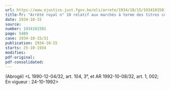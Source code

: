 ```yaml
---
url: https://www.ejustice.just.fgov.be/eli/arrete/1934/10/15/1934101501/justel
title-fr: "Arrêté royal n° 10 relatif aux marchés à terme des titres cotés en bourse. Voir modification(s)"
date: 1934-10-15
source:
number: 1934101501
page: 5489
case: 1934-10-15/31
publication: 1934-10-15
starts: 25-10-1934
modifies:
pdf-original:
pdf-consolidated:
---
```


(Abrogé) <L 1990-12-04/32, art. 104, 3°, et AR 1992-10-08/32, art. 1, 002;  En vigueur :  24-10-1992>

